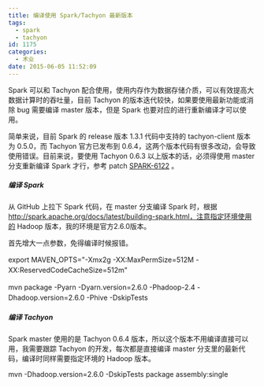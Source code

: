 ```yaml
---
title: 编译使用 Spark/Tachyon 最新版本
tags:
  - spark
  - tachyon
id: 1175
categories:
  - 术业
date: 2015-06-05 11:52:09
---
```


Spark 可以和 Tachyon 配合使用，使用内存作为数据存储介质，可以有效提高大数据计算时的吞吐量，目前 Tachyon 的版本迭代较快，如果要使用最新功能或消除 bug 需要编译 master 版本，但是 Spark 也要对应的进行重新编译才可以使用。

简单来说，目前 Spark 的 release 版本 1.3.1 代码中支持的 tachyon-client 版本为 0.5.0，而 Tachyon 官方已发布到 0.6.4，这两个版本代码有很多改动，会导致使用错误。目前来说，要使用 Tachyon 0.6.3 以上版本的话，必须得使用 master 分支重新编译 Spark 才行，参考 patch [SPARK-6122](https://github.com/apache/spark/pull/5354) 。

##### 编译 Spark

从 GitHub 上拉下 Spark 代码，在 master 分支编译 Spark 时，根据 http://spark.apache.org/docs/latest/building-spark.html，注意指定环境使用的 Hadoop 版本，我的环境是官方2.6.0版本。

首先增大一点参数，免得编译时候报错。

<span style="line-height: 1.5;">export MAVEN_OPTS="-Xmx2g -XX:MaxPermSize=512M -XX:ReservedCodeCacheSize=512m"</span>

<span style="line-height: 1.5;">mvn package -Pyarn -Dyarn.version=2.6.0 -Phadoop-2.4 -Dhadoop.version=2.6.0 -Phive -DskipTests</span>

##### 编译 Tachyon

Spark master 使用的是 Tachyon 0.6.4 版本，所以这个版本不用编译直接可以用，我需要跟踪 Tachyon 的开发，每次都是直接编译 master 分支里的最新代码，编译时同样需要指定环境的 Hadoop 版本。

mvn -Dhadoop.version=2.6.0 -DskipTests package assembly:single